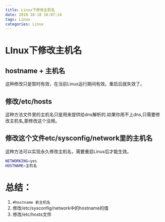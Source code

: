 ```yaml
---
title: Linux下修改主机名
date: 2018-10-18 16:07:14
tags: Linux
categories: Linux
---
```

# LInux下修改主机名

## hostname + 主机名
这种修改只是暂时有效，在当前Linux运行期间有效。重启后就失效了。

## 修改/etc/hosts
这种方法文件里的主机名只是用来提供给dns解析的.如果你用不上dns,只需要修改主机名,那修改这个没用。

## 修改这个文件etc/sysconfig/network里的主机名
这种方法可以实现永久修改主机名，需要重启Linux后才能生效。
``` bash
NETWORKING=yes
HOSTNAME=主机名
```

# 总结：
1. `#hostname 新主机名`
2. 修改/etc/sysconfig/network中的hostname的值
3. 修改/etc/hosts文件